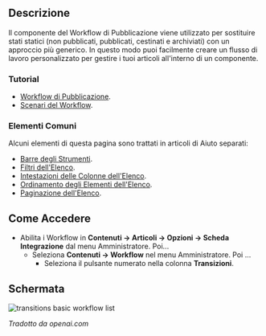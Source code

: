 <!-- Filename: Help4.x:Transitions_List:_Basic_Workflow / Display title: Transizioni: Flusso di Lavoro di Base -->

## Descrizione

Il componente del Workflow di Pubblicazione viene utilizzato per sostituire stati statici
(non pubblicati, pubblicati, cestinati e archiviati) con un approccio più generico.
In questo modo puoi facilmente creare un flusso di lavoro personalizzato per gestire
i tuoi articoli all'interno di un componente.

### Tutorial

* [Workflow di Pubblicazione](jdocmanual?article=user/workflows/workflow).
* [Scenari del Workflow](jdocmanual?article=user/workflows/workflow-scenarios).

### Elementi Comuni

Alcuni elementi di questa pagina sono trattati in articoli di Aiuto separati:

* [Barre degli Strumenti](jdocmanual?article=help/common-elements/toolbars).
* [Filtri dell'Elenco](jdocmanual?article=help/common-elements/list-filters).
* [Intestazioni delle Colonne dell'Elenco](jdocmanual?article=help/common-elements/list-column-headers).
* [Ordinamento degli Elementi dell'Elenco](jdocmanual?article=help/common-elements/list-ordering).
* [Paginazione dell'Elenco](jdocmanual?article=help/common-elements/list-pagination).

## Come Accedere

- Abilita i Workflow in
  **Contenuti → Articoli → Opzioni → Scheda Integrazione** dal
  menu Amministratore. Poi...
  - Seleziona **Contenuti → Workflow** nel menu Amministratore. Poi
    ...
    - Seleziona il pulsante numerato nella colonna **Transizioni**.

## Schermata

![transitions basic workflow list](../../../it/images/workflows/transitions-basic-workflow-list.png)

*Tradotto da openai.com*

